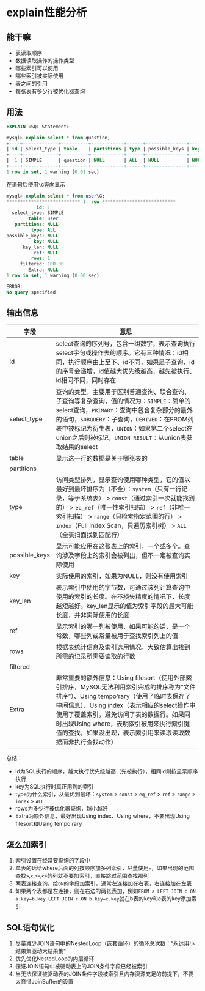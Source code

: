 # explain性能分析



## 能干嘛

* 表读取顺序
* 数据读取操作的操作类型
* 哪些索引可以使用
* 哪些索引被实际使用
* 表之间的引用
* 每张表有多少行被优化器查询



## 用法

```sql
EXPLAIN <SQL Statement>
```

```sql
mysql> explain select * from question;
+----+-------------+----------+------------+------+---------------+------+---------+------+------+----------+-------+
| id | select_type | table    | partitions | type | possible_keys | key  | key_len | ref  | rows | filtered | Extra |
+----+-------------+----------+------------+------+---------------+------+---------+------+------+----------+-------+
|  1 | SIMPLE      | question | NULL       | ALL  | NULL          | NULL | NULL    | NULL |   25 |   100.00 | NULL  |
+----+-------------+----------+------------+------+---------------+------+---------+------+------+----------+-------+
1 row in set, 1 warning (0.01 sec)

```

在语句后使用`\G`竖向显示

```sql
mysql> explain select * from user\G;
*************************** 1. row ***************************
           id: 1
  select_type: SIMPLE
        table: user
   partitions: NULL
         type: ALL
possible_keys: NULL
          key: NULL
      key_len: NULL
          ref: NULL
         rows: 1
     filtered: 100.00
        Extra: NULL
1 row in set, 1 warning (0.00 sec)

ERROR: 
No query specified

```



## 输出信息

| 字段          | 意思                                                         |
| ------------- | ------------------------------------------------------------ |
| id            | select查询的序列号，包含一组数字，表示查询执行select字句或操作表的顺序。它有三种情况：id相同，执行顺序由上至下、id不同，如果是子查询，id的序号会递增，id值越大优先级越高，越先被执行、id相同不同，同时存在 |
| select_type   | 查询的类型，主要用于区别普通查询、联合查询、子查询等复杂查询，值的情况为：`SIMPLE`：简单的select查询，`PRIMARY`：查询中包含复杂部分的最外的语句，`SUBQUERY`：子查询，`DERIVED`：在FROM列表中被标记为衍生表，`UNION`：如果第二个select在union之后则被标记，`UNION RESULT`：从union表获取结果的select |
| table         | 显示这一行的数据是关于哪张表的                               |
| partitions    |                                                              |
| type          | 访问类型排列，显示查询使用哪种类型，它的值以最好到最坏排序为（不全）：`system`（只有一行记录，等于系统表） > `const`（通过索引一次就能找到的） > `eq_ref`（唯一性索引扫描） > `ref`（非唯一索引扫描） > `range`（只检索指定范围的行） > `index`（Full Index Scan，只遍历索引树） > `ALL`（全表扫面找到匹配行） |
| possible_keys | 显示可能应用在这张表上的索引，一个或多个。查询涉及字段上的索引会被列出，但不一定被查询实际使用 |
| key           | 实际使用的索引，如果为NULL，则没有使用索引                   |
| key_len       | 表示索引中使用的字节数，可通过该列计算查询中使用的索引的长度。在不损失精度的情况下，长度越短越好。key_len显示的值为索引字段的最大可能长度，并非实际使用的长度 |
| ref           | 显示索引的哪一列被使用，如果可能的话，是一个常数，哪些列或常量被用于查找索引列上的值 |
| rows          | 根据表统计信息及索引选用情况，大致估算出找到所需的记录所需要读取的行数 |
| filtered      |                                                              |
| Extra         | 非常重要的额外信息：Using filesort（使用外部索引排序，MySQL无法利用索引完成的排序称为“文件排序”）、Using tempo'rary（使用了临时表保存了中间信息）、Using index（表示相应的select操作中使用了覆盖索引，避免访问了表的数据行。如果同时出现Using where，表明索引被用来执行索引键值的查找，如果没出现，表示索引用来读取读取数据而非执行查找动作） |

总结：

* id为SQL执行的顺序，越大执行优先级越高（先被执行），相同id则按显示顺序执行
* key为SQL执行时真正用到的索引
* type为什么索引，从最优到最坏：`system` > `const` > `eq_ref` > `ref` > `range` > `index` > `ALL`
* rows为多少行被优化器查询，越小越好
* Extra为额外信息，最好出现Using index、Using where，不要出现Using filesort和Using tempo'rary



## 怎么加索引

1. 索引设置在经常要查询的字段中
2. 单表的话给where后面的列按顺序加多列索引，尽量使用`=`，如果出现的范围查找`>`,`<`,`>=`,`<=`的列就不要加索引，直接跳过范围查找那列
3. 两表连接查询，给`ON`的字段加索引，通常左连接加在右表，右连接加在左表
4. 如果两个表都是左连接，则在右边的两张表加，例如`FROM a LEFT JOIN b ON a.key=b.key LEFT JOIN c ON b.key=c.key`就在b表的key和c表的key添加索引



## SQL语句优化

1. 尽量减少JOIN语句中的NestedLoop（嵌套循环）的循环总次数：“永远用小结果集驱动大结果集”
2. 优先优化NestedLoop的内层循环
3. 保证JOIN语句中被驱动表上的JOIN条件字段已经被索引
4. 当无法保证被驱动表的JOIN条件字段被索引且内存资源充足的前提下，不要太吝惜JoinBuffer的设置